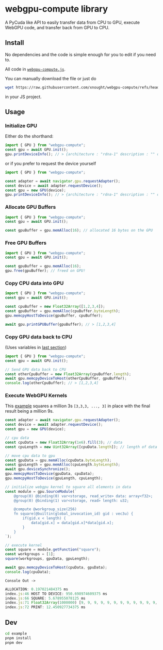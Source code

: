 # webgpu-compute library 

A PyCuda like API to easily transfer data from CPU to GPU, execute WebGPU code, and transfer back from GPU to CPU.


## Install

No dependencies and the code is simple enough for you to edit if you need to.

All code in [`webgpu-compute.js`](webgpu-compute.js).

You can manually download the file or just do

```bash
wget https://raw.githubusercontent.com/xnought/webgpu-compute/refs/heads/main/webgpu-compute.js 
```

in your JS project.

## Usage

### Initialize GPU

Either do the shorthand:

```js
import { GPU } from "webgpu-compute";
const gpu = await GPU.init(); 
gpu.printDeviceInfo(); // > {architecture : "rdna-1" description : "" device : "" vendor : "amd"}
```

or if you prefer to request the device yourself

```js
import { GPU } from "webgpu-compute";

const adapter = await navigator.gpu.requestAdapter();
const device = await adapter.requestDevice();
const gpu = new GPU(device);
gpu.printDeviceInfo(); // > {architecture : "rdna-1" description : "" device : "" vendor : "amd"}
```

### Allocate GPU Buffers

```js
import { GPU } from "webgpu-compute";
const gpu = await GPU.init(); 

const gpuBuffer = gpu.memAlloc(16); // allocated 16 bytes on the GPU
```

### Free GPU Buffers

```js
import { GPU } from "webgpu-compute";
const gpu = await GPU.init(); 

const gpuBuffer = gpu.memAlloc(16);
gpu.free(gpuBuffer); // freed on GPU!
```

### Copy CPU data into GPU

```js
import { GPU } from "webgpu-compute";
const gpu = await GPU.init(); 

const cpuBuffer = new Float32Array([1,2,3,4]);
const gpuBuffer = gpu.memAlloc(cpuBuffer.byteLength); 
gpu.memcpyHostToDevice(gpuBuffer, cpuBuffer);

await gpu.printGPUBuffer(gpuBuffer); // > [1,2,3,4]
```

### Copy GPU data back to CPU 

(Uses variables in [last section](#copy-cpu-data-into-gpu))

```js
import { GPU } from "webgpu-compute";
const gpu = await GPU.init(); 

// Send GPU data back to CPU
const otherCpuBuffer = new Float32Array(cpuBuffer.length);
await gpu.memcpyDeviceToHost(otherCpuBuffer, gpuBuffer);
console.log(otherCpuBuffer); // > [1,2,3,4]
```

### Execute WebGPU Kernels 

This [example](./example/index.js) squares a million 3s `[3,3,3, ..., 3]` in place with the final result being a million 9s.

```js
const adapter = await navigator.gpu.requestAdapter();
const device = await adapter.requestDevice();
const gpu = new GPU(device);

// cpu data
const cpuData = new Float32Array(1e6).fill(3); // data
const cpuLength = new Uint32Array([cpuData.length]); // length of data

// move cpu data to gpu
const gpuData = gpu.memAlloc(cpuData.byteLength);
const gpuLength = gpu.memAlloc(cpuLength.byteLength);
await gpu.deviceSynchronize();
gpu.memcpyHostToDevice(gpuData, cpuData);
gpu.memcpyHostToDevice(gpuLength, cpuLength);

// initialize webgpu kernel to square all elements in data
const module = gpu.SourceModule(`
	@group(0) @binding(0) var<storage, read_write> data: array<f32>;
	@group(0) @binding(1) var<storage, read> length: u32;

	@compute @workgroup_size(256)
	fn square(@builtin(global_invocation_id) gid : vec3u) {
		if(gid.x < length) {
			data[gid.x] = data[gid.x]*data[gid.x];
		}
	}
`);

// execute kernel
const square = module.getFunction("square");
const workgroups = [1];
square(workgroups, gpuData, gpuLength);

await gpu.memcpyDeviceToHost(cpuData, gpuData);
console.log(cpuData);
```

`Console Out ->`

```js
ALLOCATION: 0.197021484375 ms
index.js:46 HOST TO DEVICE: 950.698974609375 ms
index.js:66 SQUARE: 5.678955078125 ms
index.js:71 Float32Array(1000000) [9, 9, 9, 9, 9, 9, 9, 9, 9, 9, 9, 9, 9, 9, 9, 9, 9, 9, 9, 9, 9, 9, 9, 9, 9, 9, 9, 9, 9, 9, 9, 9, 9, 9, 9, 9, 9, 9, 9, 9, 9, 9, 9, 9, 9, 9, 9, 9, 9, 9, 9, 9, 9, 9, 9, 9, 9, 9, 9, 9, 9, 9, 9, 9, 9, 9, 9, 9, 9, 9, 9, 9, 9, 9, 9, 9, 9, 9, 9, 9, 9, 9, 9, 9, 9, 9, 9, 9, 9, 9, 9, 9, 9, 9, 9, 9, 9, 9, 9, 9, …]
index.js:72 PRINT: 12.450927734375 ms
```


## Dev

```bash
cd example
pnpm install
pnpm dev
```
